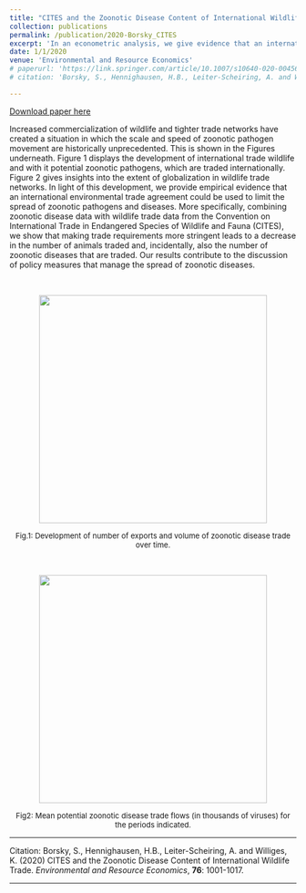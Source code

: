 ```yaml
---
title: "CITES and the Zoonotic Disease Content of International Wildlife Trade"
collection: publications
permalink: /publication/2020-Borsky_CITES
excerpt: 'In an econometric analysis, we give evidence that an international  environmental trade agreement could be used to limit the spread of  zoonotic pathogens and disease.'
date: 1/1/2020
venue: 'Environmental and Resource Economics'
# paperurl: 'https://link.springer.com/article/10.1007/s10640-020-00456-7'
# citation: 'Borsky, S., Hennighausen, H.B., Leiter-Scheiring, A. and Williges, K. (2020) CITES and the Zoonotic Disease Content of International Wildlife Trade. Environmental and Resource Economics, 76: 1001-1017.'

---
```


<a href='https://link.springer.com/article/10.1007/s10640-020-00456-7'>Download paper here</a>

Increased commercialization of wildlife and tighter trade networks have created a situation in which the scale and speed of zoonotic pathogen movement are historically unprecedented. This is shown in the Figures underneath. Figure 1 displays the development of international trade wildlife and with it potential zoonotic pathogens, which are traded internationally. Figure 2 gives insights into the extent of globalization in wildlife trade networks. In light of this development, we provide empirical evidence that an international environmental trade agreement could be used to limit the spread of zoonotic pathogens and diseases. More specifically, combining zoonotic disease data with wildlife trade data from the Convention on International Trade in Endangered Species of Wildlife and Fauna (CITES), we show that making trade requirements more stringent leads to a decrease in the number of animals traded and, incidentally, also the number of zoonotic diseases that are traded. Our results contribute to the discussion of policy measures that manage the spread of zoonotic diseases.

<br />

<p align="center"> 
<img src="https://sborsky.github.io/images/cites2s.jpg" width="400">
</p>
<p align="center">
<font size="2">Fig.1: Development of number of exports and volume of zoonotic disease trade over time.</font>
</p>



<br />


<p align="center"> 
<img src="https://sborsky.github.io/images/cites1.jpg" width="400">
</p>
<p align="center">
<font size="2">Fig2: Mean potential zoonotic disease trade flows (in thousands of viruses) for the periods indicated.</font>
</p>

---

Citation: Borsky, S., Hennighausen, H.B., Leiter-Scheiring, A. and Williges, K. (2020) CITES and the Zoonotic Disease Content of International Wildlife Trade. *Environmental and Resource Economics*, **76**: 1001-1017.

---
